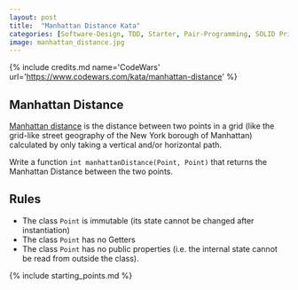 ```yaml
---
layout: post
title:  "Manhattan Distance Kata"
categories: [Software-Design, TDD, Starter, Pair-Programming, SOLID Principles]
image: manhattan_distance.jpg
---
```


{% include credits.md name='CodeWars' url='https://www.codewars.com/kata/manhattan-distance' %}

## Manhattan Distance

[Manhattan distance](http://en.wikipedia.org/wiki/Manhattan_distance) is the distance between two points in a grid (like the grid-like street geography of the New York borough of Manhattan) calculated by only taking a vertical and/or horizontal path.

Write a function `int manhattanDistance(Point, Point)` that returns the Manhattan Distance between the two points.

## Rules
* The class `Point` is immutable (its state cannot be changed after instantiation)
* The class `Point` has no Getters
* The class `Point` has no public properties (i.e. the internal state cannot be read from outside the class).

{% include starting_points.md %}